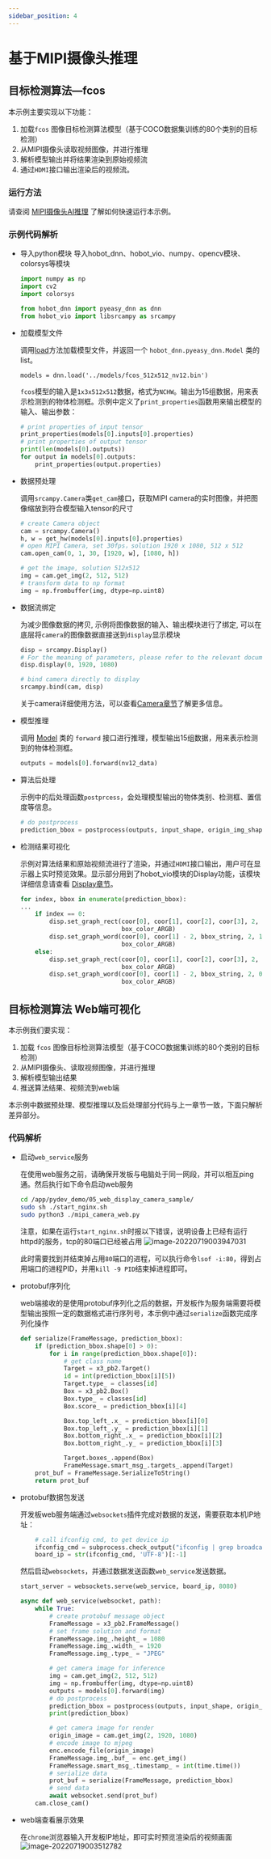 ```yaml
---
sidebar_position: 4
---
```


# 基于MIPI摄像头推理

## 目标检测算法—fcos

本示例主要实现以下功能：

1. 加载`fcos` 图像目标检测算法模型（基于COCO数据集训练的80个类别的目标检测）
2. 从MIPI摄像头读取视频图像，并进行推理
3. 解析模型输出并将结果渲染到原始视频流
4. 通过`HDMI`接口输出渲染后的视频流。

### 运行方法

请查阅 [MIPI摄像头AI推理](/first_application/mipi_camera) 了解如何快速运行本示例。

### 示例代码解析

- 导入python模块
  导入hobot_dnn、hobot_vio、numpy、opencv模块、colorsys等模块

    ```python
    import numpy as np
    import cv2
    import colorsys
  
    from hobot_dnn import pyeasy_dnn as dnn
    from hobot_vio import libsrcampy as srcampy
    ```

- 加载模型文件

    调用[load](/python_development/pydev_dnn_api)方法加载模型文件，并返回一个 `hobot_dnn.pyeasy_dnn.Model` 类的 list。

    ```shell
    models = dnn.load('../models/fcos_512x512_nv12.bin')
    ```

    `fcos`模型的输入是`1x3x512x512`数据，格式为`NCHW`。输出为15组数据，用来表示检测到的物体检测框。示例中定义了`print_properties`函数用来输出模型的输入、输出参数：

    ```python
    # print properties of input tensor
    print_properties(models[0].inputs[0].properties)
    # print properties of output tensor
    print(len(models[0].outputs))
    for output in models[0].outputs:
        print_properties(output.properties)
    ```

- 数据预处理

    调用`srcampy.Camera`类`get_cam`接口，获取MIPI camera的实时图像，并把图像缩放到符合模型输入tensor的尺寸

    ```python
    # create Camera object
    cam = srcampy.Camera()
    h, w = get_hw(models[0].inputs[0].properties)
    # open MIPI Camera, set 30fps，solution 1920 x 1080, 512 x 512
    cam.open_cam(0, 1, 30, [1920, w], [1080, h])
    ```

    ```python
    # get the image, solution 512x512
    img = cam.get_img(2, 512, 512)
    # transform data to np format
    img = np.frombuffer(img, dtype=np.uint8)
    ```

- 数据流绑定

    为减少图像数据的拷贝, 示例将图像数据的输入、输出模块进行了绑定, 可以在底层将`camera`的图像数据直接送到`display`显示模块

    ```python
    disp = srcampy.Display()
    # For the meaning of parameters, please refer to the relevant documents of HDMI display
    disp.display(0, 1920, 1080)

    # bind camera directly to display
    srcampy.bind(cam, disp)
    ```

    关于camera详细使用方法，可以查看[Camera章节](../pydev_multimedia_api/object_camera.md)了解更多信息。

- 模型推理

    调用 [Model](../pydev_dnn_api#model) 类的 `forward` 接口进行推理，模型输出15组数据，用来表示检测到的物体检测框。

    ```python
    outputs = models[0].forward(nv12_data)
    ```

- 算法后处理

    示例中的后处理函数`postprcess`，会处理模型输出的物体类别、检测框、置信度等信息。
    ```python
    # do postprocess
    prediction_bbox = postprocess(outputs, input_shape, origin_img_shape=(1080,1920))
    ```

- 检测结果可视化

    示例对算法结果和原始视频流进行了渲染，并通过`HDMI`接口输出，用户可在显示器上实时预览效果。显示部分用到了hobot_vio模块的Display功能，该模块详细信息请查看 [Display章节](../pydev_multimedia_api/object_display.md)。

    ```python
    for index, bbox in enumerate(prediction_bbox):
    ...
        if index == 0:
            disp.set_graph_rect(coor[0], coor[1], coor[2], coor[3], 2, 1,
                                box_color_ARGB)
            disp.set_graph_word(coor[0], coor[1] - 2, bbox_string, 2, 1,
                                box_color_ARGB)
        else:
            disp.set_graph_rect(coor[0], coor[1], coor[2], coor[3], 2, 0,
                                box_color_ARGB)
            disp.set_graph_word(coor[0], coor[1] - 2, bbox_string, 2, 0,
                                box_color_ARGB)
    
    ```

## 目标检测算法 Web端可视化

本示例我们要实现：

1. 加载 `fcos` 图像目标检测算法模型（基于COCO数据集训练的80个类别的目标检测）
2. 从MIPI摄像头、读取视频图像，并进行推理
3. 解析模型输出结果
4. 推送算法结果、视频流到web端

本示例中数据预处理、模型推理以及后处理部分代码与上一章节一致，下面只解析差异部分。

### 代码解析

- 启动`web_service`服务

    在使用web服务之前，请确保开发板与电脑处于同一网段，并可以相互ping通。然后执行如下命令启动web服务

    ```bash
    cd /app/pydev_demo/05_web_display_camera_sample/
    sudo sh ./start_nginx.sh
    sudo python3 ./mipi_camera_web.py 
    ```

    注意，如果在运行`start_nginx.sh`时报以下错误，说明设备上已经有运行httpd的服务，tcp的80端口已经被占用
    ![image-20220719003947031](./image/pydev_dnn_demo/image-20220719003947031.png)

    此时需要找到并结束掉占用`80`端口的进程，可以执行命令`lsof -i:80`，得到占用端口的进程PID，并用`kill -9 PID`结束掉进程即可。

- protobuf序列化

    web端接收的是使用protobuf序列化之后的数据，开发板作为服务端需要将模型输出按照一定的数据格式进行序列号，本示例中通过`serialize`函数完成序列化操作

    ```python
    def serialize(FrameMessage, prediction_bbox):
        if (prediction_bbox.shape[0] > 0):
            for i in range(prediction_bbox.shape[0]):
                # get class name
                Target = x3_pb2.Target()
                id = int(prediction_bbox[i][5])
                Target.type_ = classes[id]
                Box = x3_pb2.Box()
                Box.type_ = classes[id]
                Box.score_ = prediction_bbox[i][4]

                Box.top_left_.x_ = prediction_bbox[i][0]
                Box.top_left_.y_ = prediction_bbox[i][1]
                Box.bottom_right_.x_ = prediction_bbox[i][2]
                Box.bottom_right_.y_ = prediction_bbox[i][3]

                Target.boxes_.append(Box)
                FrameMessage.smart_msg_.targets_.append(Target)
        prot_buf = FrameMessage.SerializeToString()
        return prot_buf
    ```

- protobuf数据包发送

    开发板web服务端通过`websockets`插件完成对数据的发送，需要获取本机IP地址：

    ```python
        # call ifconfig cmd, to get device ip
        ifconfig_cmd = subprocess.check_output("ifconfig | grep broadcast | awk '{print $2}'", shell=True)
        board_ip = str(ifconfig_cmd, 'UTF-8')[:-1]
    ```

    然后启动`websockets`，并通过数据发送函数`web_service`发送数据。

    ```python
    start_server = websockets.serve(web_service, board_ip, 8080)
    ```

    ```python
    async def web_service(websocket, path):
        while True:
            # create protobuf message object
            FrameMessage = x3_pb2.FrameMessage()
            # set frame solution and format
            FrameMessage.img_.height_ = 1080
            FrameMessage.img_.width_ = 1920
            FrameMessage.img_.type_ = "JPEG"
    
            # get camera image for inference
            img = cam.get_img(2, 512, 512)
            img = np.frombuffer(img, dtype=np.uint8)
            outputs = models[0].forward(img)
            # do postprocess
            prediction_bbox = postprocess(outputs, input_shape, origin_img_shape=(1080, 1920))
            print(prediction_bbox)

            # get camera image for render
            origin_image = cam.get_img(2, 1920, 1080)
            # encode image to mjpeg
            enc.encode_file(origin_image)
            FrameMessage.img_.buf_ = enc.get_img()
            FrameMessage.smart_msg_.timestamp_ = int(time.time())
            # serialize data
            prot_buf = serialize(FrameMessage, prediction_bbox)
            # send data
            await websocket.send(prot_buf)
        cam.close_cam()
    ```

- web端查看展示效果

    在`chrome`浏览器输入开发板IP地址，即可实时预览渲染后的视频画面  
    ![image-20220719003512782](./image/pydev_dnn_demo/image-20220719003512782.png)


